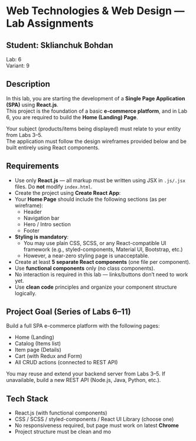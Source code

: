 # Web Technologies & Web Design — Lab Assignments

## Student: Sklianchuk Bohdan  
Lab: 6  
Variant: 9  

## Description  
In this lab, you are starting the development of a **Single Page Application (SPA)** using **React.js**.  
This project is the foundation of a basic **e-commerce platform**, and in Lab 6, you are required to build the **Home (Landing) Page**.

Your subject (products/items being displayed) must relate to your entity from Labs 3–5.  
The application must follow the design wireframes provided below and be built entirely using React components.

## Requirements

- Use only **React.js** — all markup must be written using JSX in `.js/.jsx` files. Do **not** modify `index.html`.
- Create the project using **Create React App**:  
- Your **Home Page** should include the following sections (as per wireframe):
  - Header
  - Navigation bar
  - Hero / Intro section
  - Footer
- **Styling is mandatory**:
  - You may use plain CSS, SCSS, or any React-compatible UI framework (e.g., styled-components, Material UI, Bootstrap, etc.)
  - However, a near-zero styling page is unacceptable.
- Create at least **5 separate React components** (one file per component).
- Use **functional components** only (no class components).
- No interaction is required in this lab — links/buttons don’t need to work yet.
- Use **clean code** principles and organize your component structure logically.

## Project Goal (Series of Labs 6–11)

Build a full SPA e-commerce platform with the following pages:
- Home (Landing)
- Catalog (Items list)
- Item page (Details)
- Cart (with Redux and Form)
- All CRUD actions (connected to REST API)

You may reuse and extend your backend server from Labs 3–5. If unavailable, build a new REST API (Node.js, Java, Python, etc.).


## Tech Stack

- React.js (with functional components)
- CSS / SCSS / styled-components / React UI Library (choose one)
- No responsiveness required, but page must work on latest **Chrome**
- Project structure must be clean and mo
